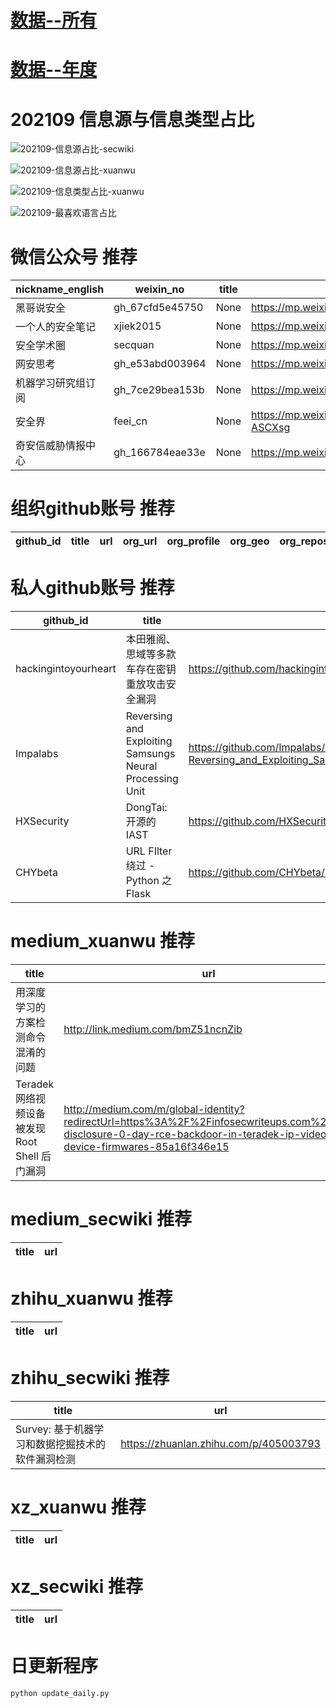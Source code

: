 # [数据--所有](README_20.md)
# [数据--年度](README_2021.md)
# 202109 信息源与信息类型占比
![202109-信息源占比-secwiki](data/img/domain/202109-信息源占比-secwiki.png)

![202109-信息源占比-xuanwu](data/img/domain/202109-信息源占比-xuanwu.png)



![202109-信息类型占比-xuanwu](data/img/tag/202109-信息类型占比-xuanwu.png)

![202109-最喜欢语言占比](data/img/language/202109-最喜欢语言占比.png)

# 微信公众号 推荐
| nickname_english | weixin_no | title | url| 
| --- | --- | --- | ---| 
| 黑哥说安全 | gh_67cfd5e45750 | None | https://mp.weixin.qq.com/s/fQatA5iyewqRBMWtpVjsRA | 1| 
| 一个人的安全笔记 | xjiek2015 | None | https://mp.weixin.qq.com/s/HFh8pMRtZ-fm_-0lMoUqvw | 1| 
| 安全学术圈 | secquan | None | https://mp.weixin.qq.com/s/ErjUg177-jGR9UQjyZaEoA | 1| 
| 网安思考 | gh_e53abd003964 | None | https://mp.weixin.qq.com/s/CwXqkHDSFK6XMFtvOpnsjw | 1| 
| 机器学习研究组订阅 | gh_7ce29bea153b | None | https://mp.weixin.qq.com/s/jfgrIRQSb_gPwvYGs8b_Pw | 1| 
| 安全界 | feei_cn | None | https://mp.weixin.qq.com/s/Fo0OhNb-MP-GqKM-ASCXsg | 1| 
| 奇安信威胁情报中心 | gh_166784eae33e | None | https://mp.weixin.qq.com/s/dGW0FrbZZ5UA6KuuZB8J_g | 1| 


# 组织github账号 推荐
| github_id | title | url | org_url | org_profile | org_geo | org_repositories | org_people | org_projects | repo_lang | repo_star | repo_forks| 
| --- | --- | --- | --- | --- | --- | --- | --- | --- | --- | --- | ---| 


# 私人github账号 推荐
| github_id | title | url | p_url | p_profile | p_loc | p_company | p_repositories | p_projects | p_stars | p_followers | p_following | repo_lang | repo_star | repo_forks | 
| --- | --- | --- | --- | --- | --- | --- | --- | --- | --- | --- | --- | --- | --- | ---| 
| hackingintoyourheart | 本田雅阁、思域等多款车存在密钥重放攻击安全漏洞 | https://github.com/hackingintoyourheart/unoriginal-rice-patty | https://github.com/HackingIntoYourHeart?tab=followers | Computer Scientist... ㅤㅤㅤㅤㅤㅤㅤㅤ BTC: 3NqgZV8MaYDp6B6AJxSs7La9XuMZx8Nuxk ㅤㅤㅤㅤㅤㅤㅤㅤㅤㅤㅤㅤㅤ ETH: 0x65a3CC7D99139000B43EeAe33EdcdCACbaE98524 | Earth | Blake Berry | 17 | 0 | 0 | 0 | 0 | Python,C++ | 0 | 0 | 1| 
| Impalabs | Reversing and Exploiting Samsungs Neural Processing Unit | https://github.com/Impalabs/conferences/blob/master/2021-barbhack21/21-Barbhack21-Reversing_and_Exploiting_Samsungs_Neural_Processing_Unit.pdf | None | None | None | None | 0 | 0 | 0 | 0 | 0 |  | 0 | 0 | 1| 
| HXSecurity | DongTai: 开源的 IAST | https://github.com/HXSecurity/DongTai | None | None | None | None | 0 | 0 | 0 | 0 | 0 | Shell,Java,Python,HTML,PLpgSQL,CSS | 0 | 0 | 1| 
| CHYbeta | URL FIlter 绕过 - Python 之 Flask | https://github.com/CHYbeta/URLFilterBypassDemo/blob/master/python/flask_demo/README.md | https://github.com/CHYbeta?tab=followers |  | China | XMU | 32 | 0 | 0 | 0 | 0 | Python,HTML,Dockerfile | 0 | 0 | 2| 


# medium_xuanwu 推荐
| title | url| 
| --- | ---| 
| 用深度学习的方案检测命令混淆的问题 | http://link.medium.com/bmZ51ncnZib| 
| Teradek 网络视频设备被发现 Root Shell 后门漏洞 | http://medium.com/m/global-identity?redirectUrl=https%3A%2F%2Finfosecwriteups.com%2Ffull-disclosure-0-day-rce-backdoor-in-teradek-ip-video-device-firmwares-85a16f346e15| 


# medium_secwiki 推荐
| title | url| 
| --- | ---| 


# zhihu_xuanwu 推荐
| title | url| 
| --- | ---| 


# zhihu_secwiki 推荐
| title | url| 
| --- | ---| 
| Survey: 基于机器学习和数据挖掘技术的软件漏洞检测 | https://zhuanlan.zhihu.com/p/405003793| 


# xz_xuanwu 推荐
| title | url| 
| --- | ---| 


# xz_secwiki 推荐
| title | url| 
| --- | ---| 



# 日更新程序
`python update_daily.py`